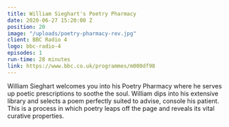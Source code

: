 ```yaml
---
title: William Sieghart's Poetry Pharmacy
date: 2020-06-27 15:20:00 Z
position: 20
image: "/uploads/poetry-pharmacy-rev.jpg"
client: BBC Radio 4
logo: bbc-radio-4
episodes: 1
run-time: 28 minutes
link: https://www.bbc.co.uk/programmes/m000df98
---
```


William Sieghart welcomes you into his Poetry Pharmacy where he serves up poetic prescriptions to soothe the soul. William dips into his extensive library and selects a poem perfectly suited to advise, console his patient. This is a process in which poetry leaps off the page and reveals its vital curative properties.